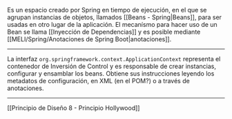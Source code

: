 Es un espacio creado por Spring en tiempo de ejecución, en el que se agrupan instancias de objetos, llamados [[Beans - Spring|Beans]], para ser usadas en otro lugar de la aplicación.
El mecanísmo para hacer uso de un Bean se llama [[Inyección de Dependencias]] y es posible mediante [[MELI/Spring/Anotaciones de Spring Boot|anotaciones]].
***
La interfaz `org.springframework.context.ApplicationContext` representa el contenedor de Inversión de Control y es responsable de crear instancias, configurar y ensamblar los beans. Obtiene sus instrucciones leyendo los metadatos de configuración, en XML (en el POM?) o a través de anotaciones.
***
[[Principio de Diseño 8 - Principio Hollywood]] 